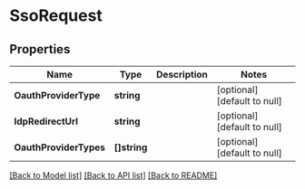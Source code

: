 # SsoRequest

## Properties
Name | Type | Description | Notes
------------ | ------------- | ------------- | -------------
**OauthProviderType** | **string** |  | [optional] [default to null]
**IdpRedirectUrl** | **string** |  | [optional] [default to null]
**OauthProviderTypes** | **[]string** |  | [optional] [default to null]

[[Back to Model list]](../README.md#documentation-for-models) [[Back to API list]](../README.md#documentation-for-api-endpoints) [[Back to README]](../README.md)

